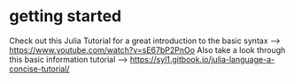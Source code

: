 # getting started

Check out this Julia Tutorial for a great introduction to the basic syntax --> https://www.youtube.com/watch?v=sE67bP2PnOo
Also take a look through this basic information tutorial --> https://syl1.gitbook.io/julia-language-a-concise-tutorial/
